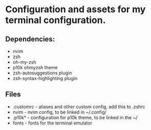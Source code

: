 # Configuration and assets for my terminal configuration.

## Dependencies:
- nvim
- zsh
- oh-my-zsh
- p10k ohmyzsh theme
- zsh-autosuggestions plugin
- zsh-syntax-highlighting plugin

## Files
- .customrc - aliases and other custom config, add this to .zshrc
- nvim - nvim config, to be linked in ~/.config/
- .p10k* - configuration for p10k theme, to be linked in the ~/
- fonts - fonts for the terminal emulator


